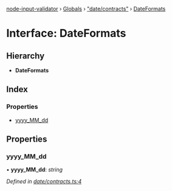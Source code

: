 [node-input-validator](../README.md) › [Globals](../globals.md) › ["date/contracts"](../modules/_date_contracts_.md) › [DateFormats](_date_contracts_.dateformats.md)

# Interface: DateFormats

## Hierarchy

* **DateFormats**

## Index

### Properties

* [yyyy_MM_dd](_date_contracts_.dateformats.md#yyyy_mm_dd)

## Properties

###  yyyy_MM_dd

• **yyyy_MM_dd**: *string*

*Defined in [date/contracts.ts:4](https://github.com/bitnbytesio/node-input-validator/blob/952f4ba/src/date/contracts.ts#L4)*
